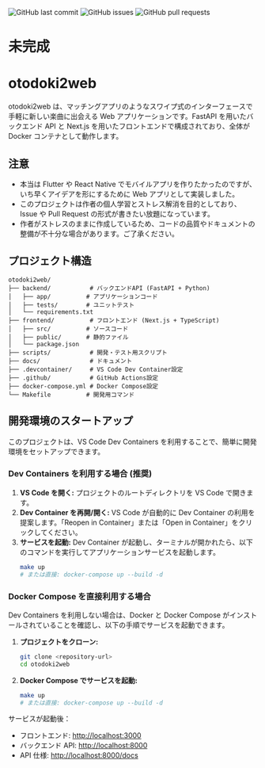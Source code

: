 ![GitHub last commit](https://img.shields.io/github/last-commit/is0692vs/otodoki2web) ![GitHub issues](https://img.shields.io/github/issues/is0692vs/otodoki2web) ![GitHub pull requests](https://img.shields.io/github/issues-pr/is0692vs/otodoki2web)
# 未完成

# otodoki2web

otodoki2web は、マッチングアプリのようなスワイプ式のインターフェースで手軽に新しい楽曲に出会える Web アプリケーションです。FastAPI を用いたバックエンド API と Next.js を用いたフロントエンドで構成されており、全体が Docker コンテナとして動作します。

## 注意

- 本当は Flutter や React Native でモバイルアプリを作りたかったのですが、いち早くアイデアを形にするために Web アプリとして実装しました。
- このプロジェクトは作者の個人学習とストレス解消を目的としており、Issue や Pull Request の形式が書きたい放題になっています。
- 作者がストレスのままに作成しているため、コードの品質やドキュメントの整備が不十分な場合があります。ご了承ください。

## プロジェクト構造

```
otodoki2web/
├── backend/           # バックエンドAPI (FastAPI + Python)
│   ├── app/          # アプリケーションコード
│   ├── tests/        # ユニットテスト
│   └── requirements.txt
├── frontend/          # フロントエンド (Next.js + TypeScript)
│   ├── src/          # ソースコード
│   ├── public/       # 静的ファイル
│   └── package.json
├── scripts/           # 開発・テスト用スクリプト
├── docs/              # ドキュメント
├── .devcontainer/     # VS Code Dev Container設定
├── .github/           # GitHub Actions設定
├── docker-compose.yml # Docker Compose設定
└── Makefile          # 開発用コマンド
```

## 開発環境のスタートアップ

このプロジェクトは、VS Code Dev Containers を利用することで、簡単に開発環境をセットアップできます。

### Dev Containers を利用する場合 (推奨)

1.  **VS Code を開く:** プロジェクトのルートディレクトリを VS Code で開きます。
2.  **Dev Container を再開/開く:** VS Code が自動的に Dev Container の利用を提案します。「Reopen in Container」または「Open in Container」をクリックしてください。
3.  **サービスを起動:** Dev Container が起動し、ターミナルが開かれたら、以下のコマンドを実行してアプリケーションサービスを起動します。
    ```bash
    make up
    # または直接: docker-compose up --build -d
    ```

### Docker Compose を直接利用する場合

Dev Containers を利用しない場合は、Docker と Docker Compose がインストールされていることを確認し、以下の手順でサービスを起動できます。

1.  **プロジェクトをクローン:**
    ```bash
    git clone <repository-url>
    cd otodoki2web
    ```
2.  **Docker Compose でサービスを起動:**
    ```bash
    make up
    # または直接: docker-compose up --build -d
    ```

サービスが起動後：

- フロントエンド: [http://localhost:3000](http://localhost:3000)
- バックエンド API: [http://localhost:8000](http://localhost:8000)
- API 仕様: [http://localhost:8000/docs](http://localhost:8000/docs)
